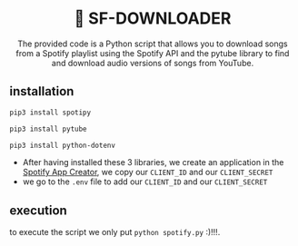 <div align="center">
 
# 👾 SF-DOWNLOADER
The provided code is a Python script that allows you to download songs from a Spotify playlist using the Spotify API and the pytube library to find and download audio versions of songs from YouTube.

</div>

## installation

```bash
pip3 install spotipy
```
```bash
pip3 install pytube
```
```bash
pip3 install python-dotenv
```

- After having installed these 3 libraries, we create an application in the [Spotify App Creator](https://developer.spotify.com/dashboard/create), we copy our `CLIENT_ID` and our `CLIENT_SECRET`
- we go to the `.env` file to add our `CLIENT_ID` and our `CLIENT_SECRET`

## execution
to execute the script we only put `python spotify.py` :)!!!.
